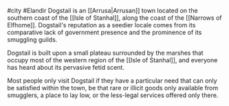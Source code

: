 #city #Elandir
Dogstail is an [[Arrusa|Arrusan]] town located on the southern coast of the [[Isle of Stanhal]], along the coast of the [[Narrows of Elfhome]]. Dogstail's reputation as a seedier locale comes from its comparative lack of government presence and the prominence of its smuggling guilds.

Dogstail is built upon a small plateau surrounded by the marshes that occupy most of the western region of the [[Isle of Stanhal]], and everyone has heard about its pervasive fetid scent.

Most people only visit Dogstail if they have a particular need that can only be satisfied within the town, be that rare or illicit goods only available from smugglers, a place to lay low, or the less-legal services offered only there.
